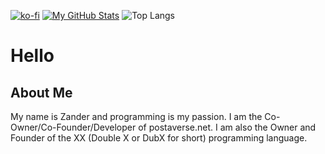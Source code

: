 [![ko-fi](https://ko-fi.com/img/githubbutton_sm.svg)](https://ko-fi.com/S6S7UY6R4)
[![My GitHub Stats](https://github-readme-stats.vercel.app/api?username=wolfthedeveloper&show_icons=true&theme=transparent)](https://github.com/anuraghazra/github-readme-stats)
![Top Langs](https://github-readme-stats.vercel.app/api/top-langs/?username=wolfthedeveloper&layout=compact&theme=transparent)
# Hello

## About Me

My name is Zander and programming is my passion. I am the Co-Owner/Co-Founder/Developer of postaverse.net. I am also the Owner and Founder of the XX (Double X or DubX for short) programming language.
